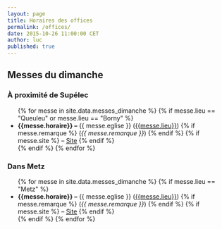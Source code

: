 ```yaml
---
layout: page
title: Horaires des offices
permalink: /offices/
date: 2015-10-26 11:00:00 CET
author: luc
published: true
---
```


## Messes du dimanche

### À proximité de Supélec
<ul>
{% for messe in site.data.messes_dimanche %}
{% if messe.lieu == "Queuleu" or messe.lieu == "Borny" %}
  <li><strong>{{messe.horaire}}
      –</strong>  {{ messe.eglise }} 
      (<a href="{{messe.lien_lieu}}">{{messe.lieu}}</a>)
      {% if messe.remarque  %}
      (<em>{{ messe.remarque }}</em>)
      {% endif %}
      {% if messe.site  %}
      – <a href="{{ messe.site }}">Site</a>
      {% endif %}   
  </li>
{% endif %}
{% endfor %}
</ul>

### Dans Metz
<ul>
{% for messe in site.data.messes_dimanche %}
{% if messe.lieu == "Metz" %}
  <li><strong>{{messe.horaire}}
      –</strong>  {{ messe.eglise }} 
      (<a href="{{messe.lien_lieu}}">{{messe.lieu}}</a>)
      {% if messe.remarque  %}
      (<em>{{ messe.remarque }}</em>)
      {% endif %}
      {% if messe.site  %}
      – <a href="{{ messe.site }}">Site</a>
      {% endif %}   
  </li>
{% endif %}
{% endfor %}
</ul>
